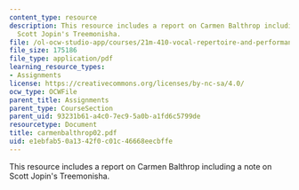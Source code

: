```yaml
---
content_type: resource
description: This resource includes a report on Carmen Balthrop including a note on
  Scott Jopin's Treemonisha.
file: /ol-ocw-studio-app/courses/21m-410-vocal-repertoire-and-performance-african-american-composers-spring-2005/e1ebfab50a1342f0c01c46668eecbffe_carmenbalthrop02.pdf
file_size: 175186
file_type: application/pdf
learning_resource_types:
- Assignments
license: https://creativecommons.org/licenses/by-nc-sa/4.0/
ocw_type: OCWFile
parent_title: Assignments
parent_type: CourseSection
parent_uid: 93231b61-a4c0-7ec9-5a0b-a1fd6c5799de
resourcetype: Document
title: carmenbalthrop02.pdf
uid: e1ebfab5-0a13-42f0-c01c-46668eecbffe
---
```

This resource includes a report on Carmen Balthrop including a note on Scott Jopin's Treemonisha.